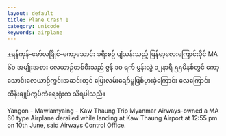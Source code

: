 ```yaml
---
layout: default
title: Plane Crash 1
category: unicode
keywords: airplane
---
```


<p class="hide-trigger"><a href="#">+</a><span class="mm3">ရန်ကုန်–မော်လမြိုင်–ကော့သောင်း ခရီးစဉ် ပျံသန်းသည့် မြန်မာ့လေးကြောင်းပိုင် MA ၆၀ အမျိုးအစား လေယာဉ်တစ်စီးသည် ဇွန် ၁၀ ရက် မွန်းလွဲ ၁၂နာရီ ၅၅မိနစ်တွင် ကော့သောင်းလေယာဉ်ကွင်းအဆင်းတွင် ပြေးလမ်းချော်မှုဖြစ်ပွားခဲ့ကြောင်း လေကြောင်း ထိန်းချုပ်ကွပ်ကဲရေးရုံးက သိရပါသည်။</span></p>

<p class="hide-this">Yangon - Mawlamyaing - Kaw Thaung Trip Myanmar Airways-owned a MA 60 type Airplane derailed while landing at Kaw Thaung Airport at 12:55 pm on 10th June, said Airways Control Office.</p>
